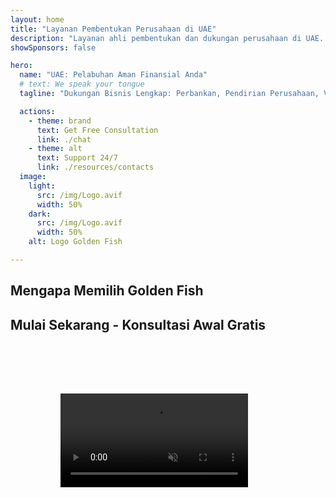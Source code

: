 ```yaml
---
layout: home
title: "Layanan Pembentukan Perusahaan di UAE"
description: "Layanan ahli pembentukan dan dukungan perusahaan di UAE. Solusi pendirian perusahaan, perbankan, pajak, hukum dan visa. Mewujudkan impian bisnis Anda."
showSponsors: false

hero:
  name: "UAE: Pelabuhan Aman Finansial Anda"
  # text: We speak your tongue
  tagline: "Dukungan Bisnis Lengkap: Perbankan, Pendirian Perusahaan, Visa. Tanpa biaya di muka – bayar setelah persetujuan."

  actions:
    - theme: brand
      text: Get Free Consultation
      link: ./chat
    - theme: alt
      text: Support 24/7
      link: ./resources/contacts
  image:
    light:
      src: /img/Logo.avif
      width: 50%
    dark:
      src: /img/Logo.avif
      width: 50%
    alt: Logo Golden Fish

---
```


<FeatureCards :features="[
  {
    title: 'Pembukaan Rekening Bank',
    details: 'Buka rekening bank bisnis atau pribadi dengan mudah di bank-bank terpercaya UAE.',
    items: [
      'Jaminan persetujuan rekening bank korporat',
      'Tingkat keberhasilan 90%',
      '**Tanpa biaya di muka** - bayar setelah persetujuan',
    ],
    linkText: 'Read More',
    link: './uae-business/offer/banking/',
    icon: {
      light: '/img/iStock-2153786564.avif',
      dark: '/img/iStock-2166793628.avif',
      alt: 'Layanan Perbankan'
    }
  },
  {
    title: 'Golden Visa & Izin Tinggal',
    details: 'Dapatkan **Golden Visa** UAE untuk izin tinggal jangka panjang dengan proses aplikasi yang mudah.',
    items: [
      '**Tidak perlu masuk UAE setiap 6 bulan**',
      'Tingkat keberhasilan 98%',
      '**Tanpa biaya di muka** - bayar setelah persetujuan',
    ],
    linkText: 'Read More',
    link: './uae-business/offer/golden-visa/',
    icon: {
      light: '/img/iStock-1312241253.avif',
      dark: '/img/ILONMASKID.webp',
      alt: 'Layanan Visa'
    }
  },
  {
    title: 'Panduan Pendirian Perusahaan',
    details: 'Panduan lengkap untuk mendirikan perusahaan di Free Zone, offshore, Mainland, cabang.',
    items: [
      '**Kepemilikan Asing 100%** tersedia di Free Zone dan Mainland',
      'Tarif Pajak Rendah - hanya 9% pajak perusahaan',
      'Tanpa Kontrol Mata Uang - repatriasi modal mudah'
    ],
    linkText: 'Read More',
    link: './uae-business/company-registration/overview',
    icon: {
      light: '/img/iStock-2051326997.avif',
      dark: '/img/iStock-1448478309.jpg',
      alt: 'Panduan Pendirian Perusahaan'
    }
  },
]" />

<FeatureCards :features="[
  {
    title: 'Layanan Kepatuhan',
    details: 'Tim ahli kami memandu Anda melalui persyaratan regulasi UAE yang kompleks, termasuk laporan ESR dan pengajuan UBO.',
    items: [],
    linkText: 'Read More',
    link: './uae-business/company-registration/ubo',
    icon: {
      light: '/img/iStock-1299393716.avif',
      dark: '/img/iStock-2149731304.avif',
      alt: 'Layanan Kepatuhan'
    }
  },
  {
    title: 'Pajak Perusahaan & PPN',
    details: 'Saran ahli memastikan kepatuhan terhadap kewajiban Pajak Perusahaan dan PPN dengan Federal Tax Authority (FTA).',
    items: [],
    linkText: 'Read More',
    link: './uae-business/company-registration/accounting-legal',
    icon: {
      light: '/img/iStock-1018285934.avif',
      dark: '/img/iStock-584576538.avif',
      alt: 'Layanan Pajak'
    }
  },
  {
    title: 'Layanan Hukum',
    details: 'Tim hukum memberikan saran tentang hukum UAE terkait M&A, restrukturisasi perusahaan, pembiayaan, dan penyelesaian sengketa.',
    items: [],
    linkText: 'Read More',
    link: './uae-business/company-registration/Protect-Your-Business',
    icon: {
      light: '/img/iStock-650045508.avif',
      dark: '/img/iStock-1498627598.avif',
      alt: 'Layanan Hukum'
    }
  },
  {
    title: 'Akuntansi & Penggajian',
    details: 'Akuntan kami mengelola keuangan, menyediakan pembukuan, rekonsiliasi, penggajian, dan dukungan audit, menghemat biaya perekrutan.',
    items: [],
    linkText: 'Read More',
    link: './resources/contacts',
    icon: {
      light: '/img/iStock-1022793868.avif',
      dark: '/img/iStock-1320130292.jpg',
      alt: 'Layanan Akuntansi'
    }
  },
]" />

## Mengapa Memilih Golden Fish

<BenefitsList :features="[
{
 icon: '💰',
 title: 'Biaya Berbasis Keberhasilan',
 text: '**Tanpa biaya di muka - bayar hanya setelah persetujuan.** Transparansi penuh tanpa biaya tersembunyi.'
},
{
 icon: '🔄',
 title: 'Beragam Solusi',
 text: 'Akses ke bank lokal dan internasional. Pilihan alternatif jika pengajuan utama ditolak.'
},
{
 icon: '🏦',
 title: 'Hubungan Perbankan',
 text: 'Kemitraan yang kuat dengan bank-bank besar UAE dan internasional. Pengajuan ke beberapa bank untuk memaksimalkan peluang persetujuan.'
},
{
 icon: '📊',
 title: 'Manajemen Lengkap',
 text: 'Penanganan menyeluruh dari dokumentasi hingga aktivasi rekening, dengan pembaruan progres mingguan dan komunikasi langsung dengan bank.'
},
{
 icon: '📝',
 title: 'Dokumentasi Profesional',
 text: 'Tim kami menyiapkan rencana bisnis yang komprehensif dan menangani semua dokumentasi kepatuhan.'
},
{
 icon: '🤝',
 title: 'Dukungan Berkelanjutan',
 text: 'Bantuan berkelanjutan untuk operasi perbankan dan persyaratan kepatuhan setelah pembukaan rekening.'
}
]" />

## Mulai Sekarang - Konsultasi Awal Gratis

<div id="contact-form"></div>

<video  autoplay muted playsinline style="padding: 80px" >
  <source src="/img/iStock-2185906461.mp4" type="video/mp4">
</video>

<ContactFormModal formName="Home page" buttonText="Dapatkan konsultasi gratis" 
:services="['📝 Company registration', '🏧 Opening bank accounts', '🪪 EID & Golden Visa', 'Other Services']"/>

<!-- <br>

# Kisah Sukses

<br>

<ImageGrid :images="[
  { src: '/img/iStock-1945498989.avif', href: './immigration.md', alt: 'Imigrasi UAE' },
  { src: '/img/iStock-1965736217.avif', href: './immigration.md', alt: 'Imigrasi UAE' },
]"/> -->